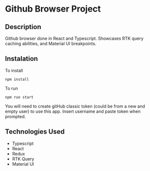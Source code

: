 # Github Browser Project

## Description

Github browser done in React and Typescript. Showcases RTK query caching abilities, and Material UI breakpoints.

## Instalation

To install

`npm install`

To run

`npm run start`

You will need to create gitHub classic token (could be from a new and empty user) to use this app. Insert username and paste token when prompted.

## Technologies Used

* Typescript
* React
* Redux
* RTK Query
* Material UI